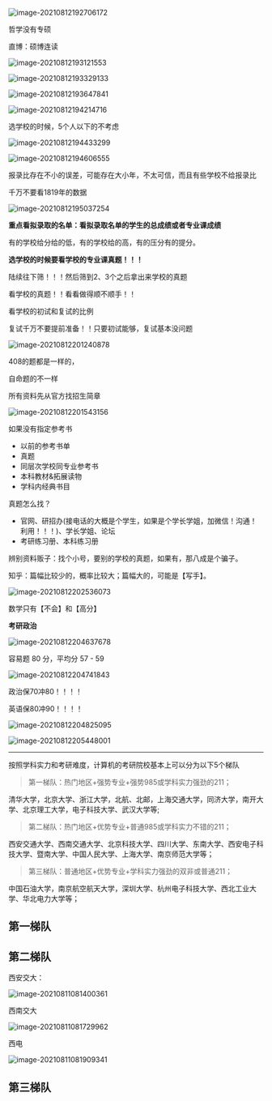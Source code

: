 ![image-20210812192706172](readme.imgs/image-20210812192706172.png)

哲学没有专硕

直博：硕博连读

![image-20210812193121553](readme.imgs/image-20210812193121553.png)

![image-20210812193329133](readme.imgs/image-20210812193329133.png)

![image-20210812193647841](readme.imgs/image-20210812193647841.png)

![image-20210812194214716](readme.imgs/image-20210812194214716.png)

选学校的时候，5个人以下的不考虑

![image-20210812194433299](readme.imgs/image-20210812194433299.png)

![image-20210812194606555](readme.imgs/image-20210812194606555.png)

报录比存在不小的误差，可能存在大小年，不太可信，而且有些学校不给报录比

千万不要看1819年的数据

![image-20210812195037254](readme.imgs/image-20210812195037254.png)

**重点看拟录取的名单：看拟录取名单的学生的总成绩或者专业课成绩**

有的学校给分给的低，有的学校给的高，有的压分有的提分。

**选学校的时候要看学校的专业课真题！！！**

陆续往下筛！！！然后筛到2、3个之后拿出来学校的真题

看学校的真题！！看看做得顺不顺手！！

看学校的初试和复试的比例

复试千万不要提前准备！！只要初试能够，复试基本没问题

![image-20210812201240878](readme.imgs/image-20210812201240878.png)

408的题都是一样的，

自命题的不一样

所有资料先从官方找招生简章

![image-20210812201543156](readme.imgs/image-20210812201543156.png)

如果没有指定参考书

- 以前的参考书单
- 真题
- 同层次学校同专业参考书
- 本科教材&拓展读物
- 学科内经典书目

真题怎么找？

- 官网、研招办(接电话的大概是个学生，如果是个学长学姐，加微信！沟通！利用！！！)、学长学姐、论坛
- 考研练习册、本科练习册

辨别资料贩子：找个小号，要别的学校的真题，如果有，那八成是个骗子。

知乎：篇幅比较少的，概率比较大；篇幅大的，可能是【写手】。

![image-20210812202536073](readme.imgs/image-20210812202536073.png)

数学只有【不会】和【高分】

**考研政治**

![image-20210812204637678](readme.imgs/image-20210812204637678.png)

容易题 80 分，平均分 57 - 59

![image-20210812204741843](readme.imgs/image-20210812204741843.png)

政治保70冲80！！！！

英语保80冲90！！！！

![image-20210812204825095](readme.imgs/image-20210812204825095.png)

![image-20210812205448001](readme.imgs/image-20210812205448001.png)





---

按照学科实力和考研难度，计算机的考研院校基本上可以分为以下5个梯队

> 第一梯队：热门地区+强势专业+强势985或学科实力强劲的211；

清华大学，北京大学、浙江大学，北航、北邮，上海交通大学，同济大学，南开大学、北京理工大学，电子科技大学、武汉大学等;



> 第二梯队：热门地区+优势专业+普通985或学科实力不错的211；

西安交通大学、西南交通大学、北京科技大学、四川大学、东南大学、西安电子科技大学、暨南大学、中国人民大学、上海大学、南京师范大学等；



> 第三梯队：普通地区+优势专业+学科实力强劲的双非或普通211；

中国石油大学，南京航空航天大学，深圳大学、杭州电子科技大学、西北工业大学、华北电力大学等；



## 第一梯队





## 第二梯队

西安交大：

![image-20210811081400361](.\readme.imgs\image-20210811081400361.png)

西南交大

![image-20210811081729962](.\readme.imgs\image-20210811081729962.png)

西电

![image-20210811081909341](.\readme.imgs\image-20210811081909341.png)





## 第三梯队



